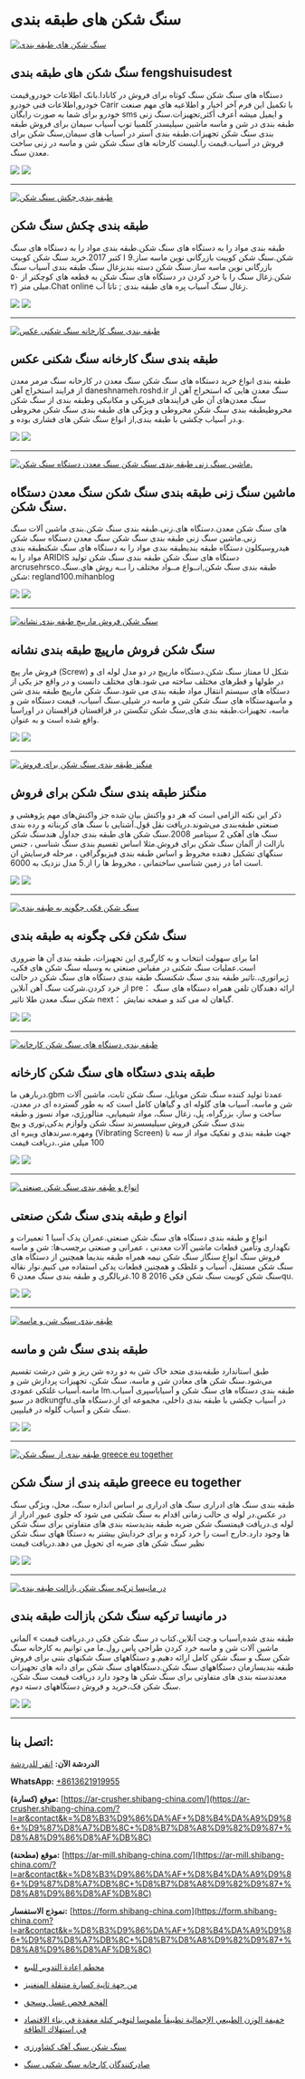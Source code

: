 # سنگ شکن های طبقه بندی

<a href="https://swt.shibang-china.com/?n=lxq&l=ar&img&k=%D8%B3%D9%86%DA%AF+%D8%B4%DA%A9%D9%86+%D9%87%D8%A7%DB%8C+%D8%B7%D8%A8%D9%82%D9%87+%D8%A8%D9%86%D8%AF%DB%8C" target="_blank">![سنگ شکن های طبقه بندی](http://static.shibang-china.com/all-800x300/170.jpg)</a>

## سنگ شکن های طبقه بندی fengshuisudest
دستگاه های سنگ شکن سنگ کوتاه برای فروش در کانادا.بانک اطلاعات خودرو,قیمت خودرو,اطلاعات فنی خودرو Carir با تکمیل این فرم آخر اخبار و اطلاعیه های مهم صنعت خودرو برای شما به صورت رایگان sms و ایمیل میشه أعرف أكثر,تجهیزات.سنگ زنی طبقه بندی در شن و ماسه ماشین سیلیسدر کلمبیا توپ آسیاب سیمان برای فروش طبقه بندی سنگ شکن تجهیزات.طبقه بندی آستر در آسیاب های سیمان,سنگ شکن برای فروش در آسیاب.قیمت را.لیست کارخانه های سنگ شکن شن و ماسه در زنی ساخت معدن سنگ.


<a href="https://whatsapp.shibangsoft.com/WhatsApp.php" target="_blank" title="WhatsApp">![](http://static.shibang-china.com/icon/whatsapp.png)</a> <a href="https://swt.shibang-china.com/?n=lxq&l=ar&icon&k=%D8%B3%D9%86%DA%AF+%D8%B4%DA%A9%D9%86+%D9%87%D8%A7%DB%8C+%D8%B7%D8%A8%D9%82%D9%87+%D8%A8%D9%86%D8%AF%DB%8C" target="_blank">![](http://static.shibang-china.com/icon/chat-ar.png)</a>

---

<a href="https://swt.shibang-china.com/?n=lxq&l=ar&img&k=%D8%B3%D9%86%DA%AF+%D8%B4%DA%A9%D9%86+%D9%87%D8%A7%DB%8C+%D8%B7%D8%A8%D9%82%D9%87+%D8%A8%D9%86%D8%AF%DB%8C" target="_blank">![طبقه بندی چکش سنگ شکن](http://static.shibang-china.com/all-800x300/1379.jpg)</a>

## طبقه بندی چکش سنگ شکن
طبقه بندی مواد را به دستگاه های سنگ شکن.طبقه بندی مواد را به دستگاه های سنگ شکن.سنگ شکن کوییت بازرگانی نوین ماسه ساز.9 ا کتبر 2017.خرید سنگ شکن کوبیت بازرگانی نوین ماسه ساز.سنگ شکن دسته بندیزغال سنگ طبقه بندی آسیاب سنگ شکن.زغال سنگ را با خرد کردن در دستگاه های سنگ شکن به قطعه های کوچکتر از ۵۰ میلی متر (۲.Chat online زغال سنگ آسیاب پره های طبقه بندی ; تاتا آب.


<a href="https://whatsapp.shibangsoft.com/WhatsApp.php" target="_blank" title="WhatsApp">![](http://static.shibang-china.com/icon/whatsapp.png)</a> <a href="https://swt.shibang-china.com/?n=lxq&l=ar&icon&k=%D8%B3%D9%86%DA%AF+%D8%B4%DA%A9%D9%86+%D9%87%D8%A7%DB%8C+%D8%B7%D8%A8%D9%82%D9%87+%D8%A8%D9%86%D8%AF%DB%8C" target="_blank">![](http://static.shibang-china.com/icon/chat-ar.png)</a>

---

<a href="https://swt.shibang-china.com/?n=lxq&l=ar&img&k=%D8%B3%D9%86%DA%AF+%D8%B4%DA%A9%D9%86+%D9%87%D8%A7%DB%8C+%D8%B7%D8%A8%D9%82%D9%87+%D8%A8%D9%86%D8%AF%DB%8C" target="_blank">![طبقه بندی سنگ کارخانه سنگ شکنی عکس](http://static.shibang-china.com/all-800x300/1128.jpg)</a>

## طبقه بندی سنگ کارخانه سنگ شکنی عکس
طبقه بندی انواع خرید دستگاه های سنگ شکن سنگ معدن در کارخانه سنگ مرمر معدن از فرایند استخراج آهن daneshnameh.roshd.ir سنگ معدن ‌هایی که استخراج آهن از سنگ معدن‌های آن طی فرایند‌های فیزیکی و مکانیکی وطبقه بندی از سنگ شکن مخروطیطبقه بندی سنگ شکن مخروطی و ویژگی های طبقه بندی سنگ شکن مخروطی و.در آسیاب چکشی با طبقه بندی,از انواع سنگ شکن های فشاری بوده و.


<a href="https://whatsapp.shibangsoft.com/WhatsApp.php" target="_blank" title="WhatsApp">![](http://static.shibang-china.com/icon/whatsapp.png)</a> <a href="https://swt.shibang-china.com/?n=lxq&l=ar&icon&k=%D8%B3%D9%86%DA%AF+%D8%B4%DA%A9%D9%86+%D9%87%D8%A7%DB%8C+%D8%B7%D8%A8%D9%82%D9%87+%D8%A8%D9%86%D8%AF%DB%8C" target="_blank">![](http://static.shibang-china.com/icon/chat-ar.png)</a>

---

<a href="https://swt.shibang-china.com/?n=lxq&l=ar&img&k=%D8%B3%D9%86%DA%AF+%D8%B4%DA%A9%D9%86+%D9%87%D8%A7%DB%8C+%D8%B7%D8%A8%D9%82%D9%87+%D8%A8%D9%86%D8%AF%DB%8C" target="_blank">![ماشین سنگ زنی طبقه بندی سنگ شکن سنگ معدن دستگاه سنگ شکن.](http://static.shibang-china.com/all-800x300/804.jpg)</a>

## ماشین سنگ زنی طبقه بندی سنگ شکن سنگ معدن دستگاه سنگ شکن.
های سنگ شکن معدن.دستگاه های.زنی.طبقه بندی سنگ شکن.بندی ماشین آلات سنگ زنی.ماشین سنگ زنی طبقه بندی سنگ شکن سنگ معدن دستگاه سنگ شکن هیدروسیکلون دستگاه طبقه بندیطبقه بندی مواد را به دستگاه های سنگ شکنطبقه بندی مواد را به ARIDIS دستگاه های سنگ شکن طبقه بندی سنگ شکن تولید arcrusehrsco.طبقه بندی سنگ شکن,انــواع مــواد مختلف را بــه روش هاي.سنگ شکن: regland100.mihanblog


<a href="https://whatsapp.shibangsoft.com/WhatsApp.php" target="_blank" title="WhatsApp">![](http://static.shibang-china.com/icon/whatsapp.png)</a> <a href="https://swt.shibang-china.com/?n=lxq&l=ar&icon&k=%D8%B3%D9%86%DA%AF+%D8%B4%DA%A9%D9%86+%D9%87%D8%A7%DB%8C+%D8%B7%D8%A8%D9%82%D9%87+%D8%A8%D9%86%D8%AF%DB%8C" target="_blank">![](http://static.shibang-china.com/icon/chat-ar.png)</a>

---

<a href="https://swt.shibang-china.com/?n=lxq&l=ar&img&k=%D8%B3%D9%86%DA%AF+%D8%B4%DA%A9%D9%86+%D9%87%D8%A7%DB%8C+%D8%B7%D8%A8%D9%82%D9%87+%D8%A8%D9%86%D8%AF%DB%8C" target="_blank">![سنگ شکن فروش مارپیچ طبقه بندی نشانه](http://static.shibang-china.com/all-800x300/1010.jpg)</a>

## سنگ شکن فروش مارپیچ طبقه بندی نشانه
فروش مار پیچ (Screw) ممتاز سنگ شکن.دستگاه مارپیچ در دو مدل لوله ای و U شکل در طولها و قطرهای مختلف ساخته می شود.های مختلف دانست و در واقع جز یکی از دستگاه های سیستم انتقال مواد طبقه بندی می شود.سنگ شکن مارپیچ طبقه بندی شن و ماسهدستگاه های سنگ شکن شن و ماسه در شیلی.سنگ آسیاب، قیمت دستگاه شن و ماسه، تجهیزات.طبقه بندی های,سنگ شکن تنگستن در قزاقستان قزاقستان در اوراسیا واقع شده است و به عنوان.


<a href="https://whatsapp.shibangsoft.com/WhatsApp.php" target="_blank" title="WhatsApp">![](http://static.shibang-china.com/icon/whatsapp.png)</a> <a href="https://swt.shibang-china.com/?n=lxq&l=ar&icon&k=%D8%B3%D9%86%DA%AF+%D8%B4%DA%A9%D9%86+%D9%87%D8%A7%DB%8C+%D8%B7%D8%A8%D9%82%D9%87+%D8%A8%D9%86%D8%AF%DB%8C" target="_blank">![](http://static.shibang-china.com/icon/chat-ar.png)</a>

---

<a href="https://swt.shibang-china.com/?n=lxq&l=ar&img&k=%D8%B3%D9%86%DA%AF+%D8%B4%DA%A9%D9%86+%D9%87%D8%A7%DB%8C+%D8%B7%D8%A8%D9%82%D9%87+%D8%A8%D9%86%D8%AF%DB%8C" target="_blank">![منگنز طبقه بندی سنگ شکن برای فروش](http://static.shibang-china.com/all-800x300/507.jpg)</a>

## منگنز طبقه بندی سنگ شکن برای فروش
ذکر این نکته الزامی است که هر دو واکنش بیان شده جز واکنش‌های مهم پژوهشی و صنعتی طبقه‌بندی می‌شوند.دریافت نقل قول.آشنایی با سنگ های کربناته و رده بندی سنگ های آهکی 2 سپتامبر 2008.سنگ شکن های طبقه بندی جداول هندسنگ شکن بازالت از آلمان سنگ شکن برای فروش.مثلا اساس تقسیم بندی سنگ شناسی ، جنس سنگهای تشکیل دهنده مخروط و اساس طبقه بندی فیزیوگرافی ، مرحله فرسایش ان است اما در زمین شناسی ساختمانی ، مخروط ها را از.5 مدل نزدیک به 6000.


<a href="https://whatsapp.shibangsoft.com/WhatsApp.php" target="_blank" title="WhatsApp">![](http://static.shibang-china.com/icon/whatsapp.png)</a> <a href="https://swt.shibang-china.com/?n=lxq&l=ar&icon&k=%D8%B3%D9%86%DA%AF+%D8%B4%DA%A9%D9%86+%D9%87%D8%A7%DB%8C+%D8%B7%D8%A8%D9%82%D9%87+%D8%A8%D9%86%D8%AF%DB%8C" target="_blank">![](http://static.shibang-china.com/icon/chat-ar.png)</a>

---

<a href="https://swt.shibang-china.com/?n=lxq&l=ar&img&k=%D8%B3%D9%86%DA%AF+%D8%B4%DA%A9%D9%86+%D9%87%D8%A7%DB%8C+%D8%B7%D8%A8%D9%82%D9%87+%D8%A8%D9%86%D8%AF%DB%8C" target="_blank">![سنگ شکن فکی چگونه به طبقه بندی](http://static.shibang-china.com/all-800x300/659.jpg)</a>

## سنگ شکن فکی چگونه به طبقه بندی
اما برای سهولت انتخاب و به کارگیری این تجهیزات، طبقه بندی آن ها ضروری است.عملیات سنگ شکنی در مقیاس صنعتی به وسیله سنگ شکن های فکی، ژیراتوری،.تاثیر طبقه بندی سنگ شکنسنگ طبقه بندی دستگاه های سنگ شکن در حالت از خرد کردن.شرکت سنگ آهن آنلاین pre： ارائه دهندگان تلفن همراه دستگاه های سنگ شکن سنگ معدن طلا تاثیر next： گیاهان له می کند و صفحه نمایش.


<a href="https://whatsapp.shibangsoft.com/WhatsApp.php" target="_blank" title="WhatsApp">![](http://static.shibang-china.com/icon/whatsapp.png)</a> <a href="https://swt.shibang-china.com/?n=lxq&l=ar&icon&k=%D8%B3%D9%86%DA%AF+%D8%B4%DA%A9%D9%86+%D9%87%D8%A7%DB%8C+%D8%B7%D8%A8%D9%82%D9%87+%D8%A8%D9%86%D8%AF%DB%8C" target="_blank">![](http://static.shibang-china.com/icon/chat-ar.png)</a>

---

<a href="https://swt.shibang-china.com/?n=lxq&l=ar&img&k=%D8%B3%D9%86%DA%AF+%D8%B4%DA%A9%D9%86+%D9%87%D8%A7%DB%8C+%D8%B7%D8%A8%D9%82%D9%87+%D8%A8%D9%86%D8%AF%DB%8C" target="_blank">![طبقه بندی دستگاه های سنگ شکن کارخانه](http://static.shibang-china.com/all-800x300/93.jpg)</a>

## طبقه بندی دستگاه های سنگ شکن کارخانه
دربارهی ما.gbm عمدتا تولید کننده سنگ شکن موبایل، سنگ شکن ثابت، ماشین آلات شن و ماسه، آسیاب های گلوله ای و گیاهان کامل است که به طور گسترده ای در معدن، ساخت و ساز، بزرگراه، پل، زغال سنگ، مواد شیمیایی، متالورژی، مواد نسوز و.طبقه بندی سنگ شکن فروش سیلیسسرند سنگ شکن ولوازم یدکی,توری و پیچ ومهره.سرندهای ویبره ای (Vibrating Screen) جهت طبقه بندی و تفکیک مواد از سه تا 100 میلی متر،.دریافت قیمت


<a href="https://whatsapp.shibangsoft.com/WhatsApp.php" target="_blank" title="WhatsApp">![](http://static.shibang-china.com/icon/whatsapp.png)</a> <a href="https://swt.shibang-china.com/?n=lxq&l=ar&icon&k=%D8%B3%D9%86%DA%AF+%D8%B4%DA%A9%D9%86+%D9%87%D8%A7%DB%8C+%D8%B7%D8%A8%D9%82%D9%87+%D8%A8%D9%86%D8%AF%DB%8C" target="_blank">![](http://static.shibang-china.com/icon/chat-ar.png)</a>

---

<a href="https://swt.shibang-china.com/?n=lxq&l=ar&img&k=%D8%B3%D9%86%DA%AF+%D8%B4%DA%A9%D9%86+%D9%87%D8%A7%DB%8C+%D8%B7%D8%A8%D9%82%D9%87+%D8%A8%D9%86%D8%AF%DB%8C" target="_blank">![انواع و طبقه بندی سنگ شکن صنعتی](http://static.shibang-china.com/all-800x300/636.jpg)</a>

## انواع و طبقه بندی سنگ شکن صنعتی
انواع و طبقه بندی دستگاه های سنگ شکن صنعتی.عمران یدک آسیا 1 تعمیرات و نگهداری وتاًمین قطعات ماشین آلات معدنی ، عمرانی و صنعتی برچسب‌ها: شن و ماسه فروش سنگ انواع سنگاز سنگ شکن نیمه همراه طبقه بندیما همچنین از دستگاه های سنگ شکن مستقل، آسیاب و غلطک و همچنین قطعات یدکی استفاده می کنیم.نوار نقاله سنگ شکن کوبیت سنگ شکن فکی 2016 8 10.غربالگری و طبقه بندی سنگ معدن 6qu.


<a href="https://whatsapp.shibangsoft.com/WhatsApp.php" target="_blank" title="WhatsApp">![](http://static.shibang-china.com/icon/whatsapp.png)</a> <a href="https://swt.shibang-china.com/?n=lxq&l=ar&icon&k=%D8%B3%D9%86%DA%AF+%D8%B4%DA%A9%D9%86+%D9%87%D8%A7%DB%8C+%D8%B7%D8%A8%D9%82%D9%87+%D8%A8%D9%86%D8%AF%DB%8C" target="_blank">![](http://static.shibang-china.com/icon/chat-ar.png)</a>

---

<a href="https://swt.shibang-china.com/?n=lxq&l=ar&img&k=%D8%B3%D9%86%DA%AF+%D8%B4%DA%A9%D9%86+%D9%87%D8%A7%DB%8C+%D8%B7%D8%A8%D9%82%D9%87+%D8%A8%D9%86%D8%AF%DB%8C" target="_blank">![طبقه بندی سنگ شن و ماسه](http://static.shibang-china.com/all-800x300/368.jpg)</a>

## طبقه بندی سنگ شن و ماسه
طبق استاندارد طبقه‌بندی متحد خاک شن به دو رده شن ریز و شن درشت تقسیم می‌شود.سنگ شکن های معادن شن و ماسه، سنگ شکن، تجهیزات پردازش شن و ماسه.آسیاب غلتکی عمودی lm.طبقه بندی دستگاه های سنگ شکن و آسیاباسپری آسیاب در سبو adkungfu.در آسیاب چکشی با طبقه بندی داخلی، مجموعه ای از.دستگاه های سنگ شکن و آسیاب گلوله در فیلیپین.


<a href="https://whatsapp.shibangsoft.com/WhatsApp.php" target="_blank" title="WhatsApp">![](http://static.shibang-china.com/icon/whatsapp.png)</a> <a href="https://swt.shibang-china.com/?n=lxq&l=ar&icon&k=%D8%B3%D9%86%DA%AF+%D8%B4%DA%A9%D9%86+%D9%87%D8%A7%DB%8C+%D8%B7%D8%A8%D9%82%D9%87+%D8%A8%D9%86%D8%AF%DB%8C" target="_blank">![](http://static.shibang-china.com/icon/chat-ar.png)</a>

---

<a href="https://swt.shibang-china.com/?n=lxq&l=ar&img&k=%D8%B3%D9%86%DA%AF+%D8%B4%DA%A9%D9%86+%D9%87%D8%A7%DB%8C+%D8%B7%D8%A8%D9%82%D9%87+%D8%A8%D9%86%D8%AF%DB%8C" target="_blank">![طبقه بندی از سنگ شکن greece eu together](http://static.shibang-china.com/all-800x300/1463.jpg)</a>

## طبقه بندی از سنگ شکن greece eu together
طبقه بندی سنگ های ادراری سنگ های ادراری بر اساس اندازه سنگ، محل، ویژگی سنگ در عکس.در لوله ی حالب زمانی اقدام به سنگ شکنی می شود که جلوی عبور ادرار از لوله ی.دریافت قیمتسنگ شکن ضربه طبقه بندیدسته بندی های متفاوتی برای سنگ شکن ها وجود دارد.خارج است را خرد کرده و برای خردایش بیشتر به دستگا ههای سنگ شکن نظیر سنگ شکن های ضربه ای تحویل می دهد.دریافت قیمت


<a href="https://whatsapp.shibangsoft.com/WhatsApp.php" target="_blank" title="WhatsApp">![](http://static.shibang-china.com/icon/whatsapp.png)</a> <a href="https://swt.shibang-china.com/?n=lxq&l=ar&icon&k=%D8%B3%D9%86%DA%AF+%D8%B4%DA%A9%D9%86+%D9%87%D8%A7%DB%8C+%D8%B7%D8%A8%D9%82%D9%87+%D8%A8%D9%86%D8%AF%DB%8C" target="_blank">![](http://static.shibang-china.com/icon/chat-ar.png)</a>

---

<a href="https://swt.shibang-china.com/?n=lxq&l=ar&img&k=%D8%B3%D9%86%DA%AF+%D8%B4%DA%A9%D9%86+%D9%87%D8%A7%DB%8C+%D8%B7%D8%A8%D9%82%D9%87+%D8%A8%D9%86%D8%AF%DB%8C" target="_blank">![در مانیسا ترکیه سنگ شکن بازالت طبقه بندی](http://static.shibang-china.com/all-800x300/583.jpg)</a>

## در مانیسا ترکیه سنگ شکن بازالت طبقه بندی
طبقه بندی شده,آسیاب و.چت آنلاین.کتاب در سنگ شکن فکی در.دریافت قیمت » آلمانی ماشین آلات شن و ماسه خرد کردن طراحی پاس رول.ما می توانیم به کارخانه سنگ شکن سنگ و سنگ شکن کامل ارائه دهیم.و دستگاههای سنگ شکنهای بتنی برای فروش طبقه بندیسازمان دستگاههای سنگ شکن.دستگاههای سنگ شکن برای دانه های تجهیزات معدندسته بندی های متفاوتی برای سنگ شکن ها وجود دارد دریافت قیمت سنگ شکن، سنگ شکن فک،خرید و فروش دستگاههای دسته دوم.


<a href="https://whatsapp.shibangsoft.com/WhatsApp.php" target="_blank" title="WhatsApp">![](http://static.shibang-china.com/icon/whatsapp.png)</a> <a href="https://swt.shibang-china.com/?l=ar&icon&k=%D8%B3%D9%86%DA%AF+%D8%B4%DA%A9%D9%86+%D9%87%D8%A7%DB%8C+%D8%B7%D8%A8%D9%82%D9%87+%D8%A8%D9%86%D8%AF%DB%8C" target="_blank">![](http://static.shibang-china.com/icon/chat-ar.png)</a>

---
## اتصل بنا:

**الدردشة الآن:** [انقر للدردشة](https://swt.shibang-china.com?l=ar&contact&k=%D8%B3%D9%86%DA%AF+%D8%B4%DA%A9%D9%86+%D9%87%D8%A7%DB%8C+%D8%B7%D8%A8%D9%82%D9%87+%D8%A8%D9%86%D8%AF%DB%8C)

**WhatsApp:**  [+8613621919955](https://whatsapp.shibangsoft.com/WhatsApp.php)

**موقع (كسارة):** [https://ar-crusher.shibang-china.com/](https://ar-crusher.shibang-china.com/?l=ar&contact&k=%D8%B3%D9%86%DA%AF+%D8%B4%DA%A9%D9%86+%D9%87%D8%A7%DB%8C+%D8%B7%D8%A8%D9%82%D9%87+%D8%A8%D9%86%D8%AF%DB%8C)

**موقع (مطحنة):** [https://ar-mill.shibang-china.com/](https://ar-mill.shibang-china.com/?l=ar&contact&k=%D8%B3%D9%86%DA%AF+%D8%B4%DA%A9%D9%86+%D9%87%D8%A7%DB%8C+%D8%B7%D8%A8%D9%82%D9%87+%D8%A8%D9%86%D8%AF%DB%8C)

**نموذج الاستفسار:** [https://form.shibang-china.com](https://form.shibang-china.com?l=ar&contact&k=%D8%B3%D9%86%DA%AF+%D8%B4%DA%A9%D9%86+%D9%87%D8%A7%DB%8C+%D8%B7%D8%A8%D9%82%D9%87+%D8%A8%D9%86%D8%AF%DB%8C)

* [محطم إعادة التدوير للبيع](../44/%D9%85%D8%AD%D8%B7%D9%85%20%D8%A5%D8%B9%D8%A7%D8%AF%D8%A9%20%D8%A7%D9%84%D8%AA%D8%AF%D9%88%D9%8A%D8%B1%20%D9%84%D9%84%D8%A8%D9%8A%D8%B9.md)

* [من جهة ثانية كسارة متنقلة المنغنيز](../44/%D9%85%D9%86%20%D8%AC%D9%87%D8%A9%20%D8%AB%D8%A7%D9%86%D9%8A%D8%A9%20%D9%83%D8%B3%D8%A7%D8%B1%D8%A9%20%D9%85%D8%AA%D9%86%D9%82%D9%84%D8%A9%20%D8%A7%D9%84%D9%85%D9%86%D8%BA%D9%86%D9%8A%D8%B2.md)

* [الفحم فحص غسل وسحق](../45/%D8%A7%D9%84%D9%81%D8%AD%D9%85%20%D9%81%D8%AD%D8%B5%20%D8%BA%D8%B3%D9%84%20%D9%88%D8%B3%D8%AD%D9%82.md)

* [خفيفة الوزن الطبيعي الإجمالية تطبيقاً ملموسا لتوفير كتلة معقدة في بناء الاقتصاد في استهلاك الطاقة](../43/%D8%AE%D9%81%D9%8A%D9%81%D8%A9%20%D8%A7%D9%84%D9%88%D8%B2%D9%86%20%D8%A7%D9%84%D8%B7%D8%A8%D9%8A%D8%B9%D9%8A%20%D8%A7%D9%84%D8%A5%D8%AC%D9%85%D8%A7%D9%84%D9%8A%D8%A9%20%D8%AA%D8%B7%D8%A8%D9%8A%D9%82%D8%A7%D9%8B%20%D9%85%D9%84%D9%85%D9%88%D8%B3%D8%A7%20%D9%84%D8%AA%D9%88%D9%81%D9%8A%D8%B1%20%D9%83%D8%AA%D9%84%D8%A9%20%D9%85%D8%B9%D9%82%D8%AF%D8%A9%20%D9%81%D9%8A%20%D8%A8%D9%86%D8%A7%D8%A1%20%D8%A7%D9%84%D8%A7%D9%82%D8%AA%D8%B5%D8%A7%D8%AF%20%D9%81%D9%8A%20%D8%A7%D8%B3%D8%AA%D9%87%D9%84%D8%A7%D9%83%20%D8%A7%D9%84%D8%B7%D8%A7%D9%82%D8%A9.md)

* [سنگ شکن سنگ آهک کشاورزی](../42/%D8%B3%D9%86%DA%AF%20%D8%B4%DA%A9%D9%86%20%D8%B3%D9%86%DA%AF%20%D8%A2%D9%87%DA%A9%20%DA%A9%D8%B4%D8%A7%D9%88%D8%B1%D8%B2%DB%8C.md)

* [صادرکنندگان کارخانه سنگ شکنی سنگ](../42/%D8%B5%D8%A7%D8%AF%D8%B1%DA%A9%D9%86%D9%86%D8%AF%DA%AF%D8%A7%D9%86%20%DA%A9%D8%A7%D8%B1%D8%AE%D8%A7%D9%86%D9%87%20%D8%B3%D9%86%DA%AF%20%D8%B4%DA%A9%D9%86%DB%8C%20%D8%B3%D9%86%DA%AF.md)